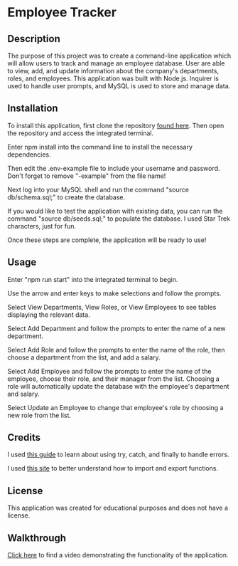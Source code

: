 # Employee Tracker 

## Description 

The purpose of this project was to create a command-line application which will allow users to track and manage an employee database. User are able to view, add, and update information about the company's departments, roles, and employees. This application was built with Node.js. Inquirer is used to handle user prompts, and MySQL is used to store and manage data. 

## Installation 

To install this application, first clone the repository [found here](https://github.com/ajpupping/employee-tracker). Then open the repository and access the integrated terminal. 

Enter npm install into the command line to install the necessary dependencies. 

Then edit the .env-example file to include your username and password. Don't forget to remove "-example" from the file name!

Next log into your MySQL shell and run the command "source db/schema.sql;" to create the database. 

If you would like to test the application with existing data, you can run the command "source db/seeds.sql;" to populate the database. I used Star Trek characters, just for fun. 

Once these steps are complete, the application will be ready to use!

## Usage 

Enter "npm run start" into the integrated terminal to begin. 

Use the arrow and enter keys to make selections and follow the prompts. 

Select View Departments, View Roles, or View Employees to see tables displaying the relevant data. 

Select Add Department and follow the prompts to enter the name of a new department. 

Select Add Role and follow the prompts to enter the name of the role, then choose a department from the list, and add a salary. 

Select Add Employee and follow the prompts to enter the name of the employee, choose their role, and their manager from the list. Choosing a role will automatically update the database with the employee's department and salary. 

Select Update an Employee to change that employee's role by choosing a new role from the list. 


## Credits 

I used [this guide](https://developer.mozilla.org/en-US/docs/Web/JavaScript/Reference/Statements/try...catch) to learn about using try, catch, and finally to handle errors. 

I used [this site](https://www.stanleyulili.com/node/node-modules-import-and-use-functions-from-another-file) to better understand how to import and export functions. 

## License 

This application was created for educational purposes and does not have a license. 

## Walkthrough 

[Click here](https://drive.google.com/file/d/1RI4iZK6kqC3sXiw3s8a_kgeZ3jfZDcac/view?usp=drive_link) to find a video demonstrating the functionality of the application. 